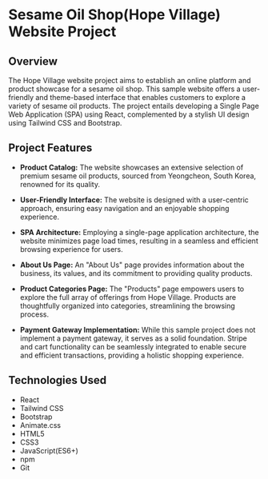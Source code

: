# Sesame Oil Shop(Hope Village) Website Project

## Overview
The Hope Village website project aims to establish an online platform and product showcase for a sesame oil shop. This sample website offers a user-friendly and theme-based interface that enables customers to explore a variety of sesame oil products. The project entails developing a Single Page Web Application (SPA) using React, complemented by a stylish UI design using Tailwind CSS and Bootstrap.

## Project Features
- **Product Catalog:** The website showcases an extensive selection of premium sesame oil products, sourced from Yeongcheon, South Korea, renowned for its quality.

- **User-Friendly Interface:** The website is designed with a user-centric approach, ensuring easy navigation and an enjoyable shopping experience.

- **SPA Architecture:** Employing a single-page application architecture, the website minimizes page load times, resulting in a seamless and efficient browsing experience for users.

- **About Us Page:** An "About Us" page provides information about the business, its values, and its commitment to providing quality products.

- **Product Categories Page:** The "Products" page empowers users to explore the full array of offerings from Hope Village. Products are thoughtfully organized into categories, streamlining the browsing process.

- **Payment Gateway Implementation:** While this sample project does not implement a payment gateway, it serves as a solid foundation. Stripe and cart functionality can be seamlessly integrated to enable secure and efficient transactions, providing a holistic shopping experience.

## Technologies Used
- React
- Tailwind CSS
- Bootstrap
- Animate.css
- HTML5
- CSS3
- JavaScript(ES6+)
- npm 
- Git
